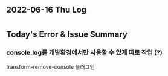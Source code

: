 ## 2022-06-16 Thu Log

#

## Today's Error & Issue Summary

### console.log를 개발환경에서만 사용할 수 있게 따로 작업 (?)

transform-remove-console 플러그인
